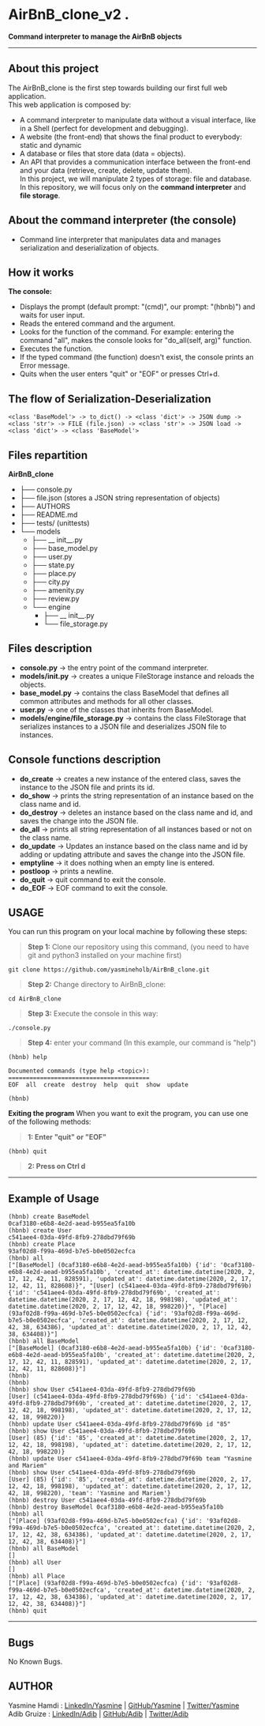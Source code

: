 # AirBnB_clone_v2 .
**Command interpreter to manage the AirBnB objects**
****
## About this project
The AirBnB_clone is the first step towards building our first full web application.\
This web application is composed by:
  -  A command interpreter to manipulate data without a visual interface, like in a Shell (perfect for development and debugging).
  -  A website (the front-end) that shows the final product to everybody: static and dynamic
  -  A database or files that store data (data = objects).
  -  An API that provides a communication interface between the front-end and your data (retrieve, create, delete, update them).\
In this project, we will manipulate 2 types of storage: file and database.\
In this repository, we will focus only on the **command interpreter** and **file storage**.

## About the command interpreter (the console)
 -  Command line interpreter that manipulates data and manages serialization and deserialization of objects.

## How it works
**The console:**
 - Displays the prompt (default prompt: "(cmd)", our prompt: "(hbnb)") and waits for user input.
 - Reads the entered command and the argument.
 - Looks for the function of the command. For example: entering the command "all", makes the console looks for "do_all(self, arg)" function.
 - Executes the function.
 - If the typed command (the function) doesn't exist, the console prints an Error message.
 - Quits when the user enters "quit" or "EOF" or presses Ctrl+d.

## The flow of Serialization-Deserialization
````
<class 'BaseModel'> -> to_dict() -> <class 'dict'> -> JSON dump -> <class 'str'> -> FILE (file.json) -> <class 'str'> -> JSON load -> <class 'dict'> -> <class 'BaseModel'>
````
## Files repartition
**AirBnB_clone**
 - ├── console.py
 - ├── file.json (stores a JSON string representation of objects)
 - ├── AUTHORS
 - ├── README.md
 - ├── tests/ (unittests)
 - └── models
     - ├── __ init__.py
     - ├── base_model.py
     - ├── user.py
     - ├── state.py
     - ├── place.py
     - ├── city.py
     - ├── amenity.py
     - ├── review.py
     - └── engine
         - ├── __ init__.py
         - └── file_storage.py

## Files description

 - **console.py** -> the entry point of the command interpreter.
 - **models/__init__.py** -> creates a unique FileStorage instance and reloads the objects.
 - **base_model.py** -> contains the class BaseModel that defines all common attributes and methods for all other classes.
 - **user.py** -> one of the classes that inherits from BaseModel.
 - **models/engine/file_storage.py** -> contains the class FileStorage that serializes instances to a JSON file and deserializes JSON file to instances.

## Console functions description
  - **do_create** -> creates a new instance of the entered class, saves the instance to the JSON file and prints its id.
  - **do_show** -> prints the string representation of an instance based on the class name and id.
  - **do_destroy** -> deletes an instance based on the class name and id, and saves the change into the JSON file.
  - **do_all** -> prints all string representation of all instances based or not on the class name.
  - **do_update** -> Updates an instance based on the class name and id by adding or updating attribute and saves the change into the JSON file.
  - **emptyline** -> it does nothing when an empty line is entered.
  - **postloop** -> prints a newline.
  - **do_quit** -> quit command to exit the console.
  - **do_EOF** -> EOF command to exit the console.

## USAGE
You can run this program on your local machine by following these steps:
> **Step 1:** Clone our repository using this command, (you need to have git and python3 installed on your machine first)
````
git clone https://github.com/yasmineholb/AirBnB_clone.git
````
> **Step 2:** Change directory to AirBnB_clone:
````
cd AirBnB_clone
````
> **Step 3:** Execute the console in this way:
````
./console.py
````
> **Step 4:** enter your command (In this example, our command is "help")
````
(hbnb) help

Documented commands (type help <topic>):
========================================
EOF  all  create  destroy  help  quit  show  update

(hbnb)
````
**Exiting the program**
When you want to exit the program, you can use one of the following methods:
> **1: Enter "quit" or "EOF"**
````
(hbnb) quit
````
> **2: Press on Ctrl d**
****
## Example of Usage
````
(hbnb) create BaseModel
0caf3180-e6b8-4e2d-aead-b955ea5fa10b
(hbnb) create User
c541aee4-03da-49fd-8fb9-278dbd79f69b
(hbnb) create Place
93af02d8-f99a-469d-b7e5-b0e0502ecfca
(hbnb) all
["[BaseModel] (0caf3180-e6b8-4e2d-aead-b955ea5fa10b) {'id': '0caf3180-e6b8-4e2d-aead-b955ea5fa10b', 'created_at': datetime.datetime(2020, 2, 17, 12, 42, 11, 828591), 'updated_at': datetime.datetime(2020, 2, 17, 12, 42, 11, 828608)}", "[User] (c541aee4-03da-49fd-8fb9-278dbd79f69b) {'id': 'c541aee4-03da-49fd-8fb9-278dbd79f69b', 'created_at': datetime.datetime(2020, 2, 17, 12, 42, 18, 998198), 'updated_at': datetime.datetime(2020, 2, 17, 12, 42, 18, 998220)}", "[Place] (93af02d8-f99a-469d-b7e5-b0e0502ecfca) {'id': '93af02d8-f99a-469d-b7e5-b0e0502ecfca', 'created_at': datetime.datetime(2020, 2, 17, 12, 42, 38, 634386), 'updated_at': datetime.datetime(2020, 2, 17, 12, 42, 38, 634408)}"]
(hbnb) all BaseModel
["[BaseModel] (0caf3180-e6b8-4e2d-aead-b955ea5fa10b) {'id': '0caf3180-e6b8-4e2d-aead-b955ea5fa10b', 'created_at': datetime.datetime(2020, 2, 17, 12, 42, 11, 828591), 'updated_at': datetime.datetime(2020, 2, 17, 12, 42, 11, 828608)}"]
(hbnb) 
(hbnb) 
(hbnb) show User c541aee4-03da-49fd-8fb9-278dbd79f69b
[User] (c541aee4-03da-49fd-8fb9-278dbd79f69b) {'id': 'c541aee4-03da-49fd-8fb9-278dbd79f69b', 'created_at': datetime.datetime(2020, 2, 17, 12, 42, 18, 998198), 'updated_at': datetime.datetime(2020, 2, 17, 12, 42, 18, 998220)}
(hbnb) update User c541aee4-03da-49fd-8fb9-278dbd79f69b id "85"
(hbnb) show User c541aee4-03da-49fd-8fb9-278dbd79f69b
[User] (85) {'id': '85', 'created_at': datetime.datetime(2020, 2, 17, 12, 42, 18, 998198), 'updated_at': datetime.datetime(2020, 2, 17, 12, 42, 18, 998220)}
(hbnb) update User c541aee4-03da-49fd-8fb9-278dbd79f69b team "Yasmine and Mariem"
(hbnb) show User c541aee4-03da-49fd-8fb9-278dbd79f69b
[User] (85) {'id': '85', 'created_at': datetime.datetime(2020, 2, 17, 12, 42, 18, 998198), 'updated_at': datetime.datetime(2020, 2, 17, 12, 42, 18, 998220), 'team': 'Yasmine and Mariem'}
(hbnb) destroy User c541aee4-03da-49fd-8fb9-278dbd79f69b
(hbnb) destroy BaseModel 0caf3180-e6b8-4e2d-aead-b955ea5fa10b
(hbnb) all
["[Place] (93af02d8-f99a-469d-b7e5-b0e0502ecfca) {'id': '93af02d8-f99a-469d-b7e5-b0e0502ecfca', 'created_at': datetime.datetime(2020, 2, 17, 12, 42, 38, 634386), 'updated_at': datetime.datetime(2020, 2, 17, 12, 42, 38, 634408)}"]
(hbnb) all BaseModel
[]
(hbnb) all User
[]
(hbnb) all Place
["[Place] (93af02d8-f99a-469d-b7e5-b0e0502ecfca) {'id': '93af02d8-f99a-469d-b7e5-b0e0502ecfca', 'created_at': datetime.datetime(2020, 2, 17, 12, 42, 38, 634386), 'updated_at': datetime.datetime(2020, 2, 17, 12, 42, 38, 634408)}"]
(hbnb) quit

````
****
## Bugs
No Known Bugs.
## AUTHOR
Yasmine Hamdi : [LinkedIn/Yasmine] | [GitHub/Yasmine] | [Twitter/Yasmine]\
Adib Gruize : [LinkedIn/Adib] | [GitHub/Adib] | [Twitter/Adib]

[LinkedIn/Adib]: <https://www.linkedin.com>
[GitHub/Adib]: <https://github.com/s0m35h1t>
[Twitter/Adib]: <https://twitter.com/GruizeAdib>
[LinkedIn/Yasmine]: <https://www.linkedin.com/in/yasmine-h-a6588614b/>
[GitHub/Yasmine]: <https://github.com/yasmineholb>
[Twitter/Yasmine]: <https://twitter.com/yasmine_C10>